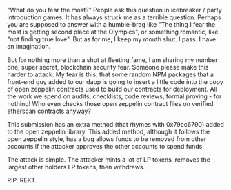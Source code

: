 "What do you fear the most?" People ask this question in icebreaker / party introduction games. It has always struck me as a terrible question. Perhaps you are supposed to answer with a humble-brag like "The thing I fear the most is getting second place at the Olympics", or something romantic, like "not finding true love". But as for me, I keep my mouth shut. I pass. I have an imagination.

But for nothing more than a shot at fleeting fame, I am sharing my number one, super secret, blockchain security fear. Someone please make this harder to attack. My fear is this: that some random NPM packages that a front-end guy added to our dapp is going to insert a little code into the copy of open zeppelin contracts used to build our contracts for deployment. All the work we spend on audits, checklists, code reviews, formal proving - for nothing! Who even checks those open zeppelin contract files on verified etherscan contracts anyway?

This submission has an extra method (that rhymes with 0x79cc6790) added to the open zeppelin library. This added method, although it follows the open zeppelin style, has a bug allows funds to be removed from other accounts if the attacker approves the other accounts to spend funds.

The attack is simple. The attacker mints a lot of LP tokens, removes the largest other holders LP tokens, then withdraws.

RIP. REKT.